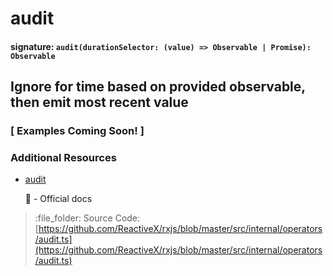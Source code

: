 # audit

#### signature: `audit(durationSelector: (value) => Observable | Promise): Observable`

## Ignore for time based on provided observable, then emit most recent value

### \[ Examples Coming Soon! \]

### Additional Resources

* [audit](https://rxjs.dev/api/operators/audit)

  :newspaper: - Official docs

> :file\_folder: Source Code: [https://github.com/ReactiveX/rxjs/blob/master/src/internal/operators/audit.ts](https://github.com/ReactiveX/rxjs/blob/master/src/internal/operators/audit.ts)

